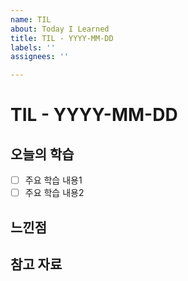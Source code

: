 ```yaml
---
name: TIL
about: Today I Learned
title: TIL - YYYY-MM-DD
labels: ''
assignees: ''

---
```


# TIL - YYYY-MM-DD

## 오늘의 학습
- [ ] 주요 학습 내용1
- [ ] 주요 학습 내용2

## 느낀점

## 참고 자료

